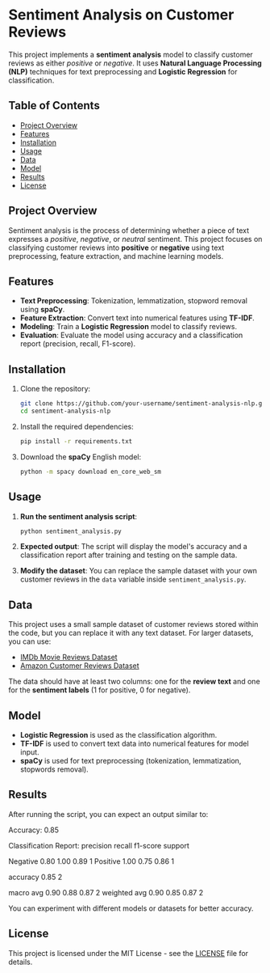 # Sentiment Analysis on Customer Reviews

This project implements a **sentiment analysis** model to classify customer reviews as either *positive* or *negative*. It uses **Natural Language Processing (NLP)** techniques for text preprocessing and **Logistic Regression** for classification.

## Table of Contents
- [Project Overview](#project-overview)
- [Features](#features)
- [Installation](#installation)
- [Usage](#usage)
- [Data](#data)
- [Model](#model)
- [Results](#results)
- [License](#license)

## Project Overview
Sentiment analysis is the process of determining whether a piece of text expresses a *positive*, *negative*, or *neutral* sentiment. This project focuses on classifying customer reviews into **positive** or **negative** using text preprocessing, feature extraction, and machine learning models.

## Features
- **Text Preprocessing**: Tokenization, lemmatization, stopword removal using **spaCy**.
- **Feature Extraction**: Convert text into numerical features using **TF-IDF**.
- **Modeling**: Train a **Logistic Regression** model to classify reviews.
- **Evaluation**: Evaluate the model using accuracy and a classification report (precision, recall, F1-score).

## Installation

1. Clone the repository:
    ```bash
    git clone https://github.com/your-username/sentiment-analysis-nlp.git
    cd sentiment-analysis-nlp
    ```

2. Install the required dependencies:
    ```bash
    pip install -r requirements.txt
    ```

3. Download the **spaCy** English model:
    ```bash
    python -m spacy download en_core_web_sm
    ```

## Usage

1. **Run the sentiment analysis script**:
    ```bash
    python sentiment_analysis.py
    ```

2. **Expected output**:
    The script will display the model's accuracy and a classification report after training and testing on the sample data.

3. **Modify the dataset**:
    You can replace the sample dataset with your own customer reviews in the `data` variable inside `sentiment_analysis.py`.

## Data

This project uses a small sample dataset of customer reviews stored within the code, but you can replace it with any text dataset. For larger datasets, you can use:
- [IMDb Movie Reviews Dataset](https://www.kaggle.com/datasets/lakshmi25npathi/imdb-dataset-of-50k-movie-reviews)
- [Amazon Customer Reviews Dataset](https://www.kaggle.com/datasets/snap/amazon-fine-food-reviews)

The data should have at least two columns: one for the **review text** and one for the **sentiment labels** (1 for positive, 0 for negative).

## Model

- **Logistic Regression** is used as the classification algorithm.
- **TF-IDF** is used to convert text data into numerical features for model input.
- **spaCy** is used for text preprocessing (tokenization, lemmatization, stopwords removal).

## Results

After running the script, you can expect an output similar to:

Accuracy: 0.85

Classification Report: precision recall f1-score support

Negative       0.80      1.00      0.89         1
Positive       1.00      0.75      0.86         1

accuracy                           0.85         2

macro avg 0.90 0.88 0.87 2 weighted avg 0.90 0.85 0.87 2

You can experiment with different models or datasets for better accuracy.

## License

This project is licensed under the MIT License - see the [LICENSE](LICENSE) file for details.


